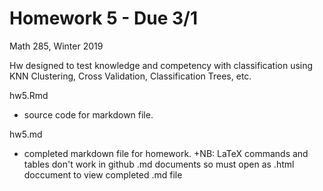 Homework 5 - Due 3/1
================
Math 285, Winter 2019

Hw designed to test knowledge and competency with classification using KNN Clustering, Cross Validation, Classification Trees, etc.

hw5.Rmd
  + source code for markdown file.
  
hw5.md
  + completed markdown file for homework.
  +NB: LaTeX commands and tables don't work in github .md documents so must open as .html doccument to view completed .md file
